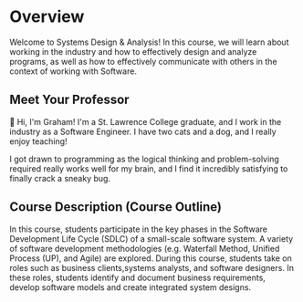 # Overview

Welcome to Systems Design & Analysis! In this course, we will learn about working in the industry and how to effectively design and analyze programs, as well as how to effectively communicate with others in the context of working with Software.

## Meet Your Professor
👋 Hi, I'm Graham! I'm a St. Lawrence College graduate, and I work in the industry as a Software Engineer. I have two cats and a dog, and I really enjoy teaching!

I got drawn to programming as the logical thinking and problem-solving required really works well for my brain, and I find it incredibly satisfying to finally crack a sneaky bug.

## Course Description (Course Outline)
In this course, students participate in the key phases in the Software Development Life Cycle (SDLC) of a small-scale software system. A variety of software development methodologies (e.g. Waterfall Method, Unified Process (UP), and Agile) are explored. During this course, students take on roles such as business clients,systems analysts, and software designers. In these roles, students identify and document business requirements, develop software models and create integrated system designs.
